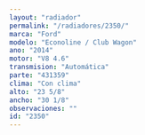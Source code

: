 ```yaml
---
layout: "radiador"
permalink: "/radiadores/2350/"
marca: "Ford"
modelo: "Econoline / Club Wagon"
ano: "2014"
motor: "V8 4.6"
transmision: "Automática"
parte: "431359"
clima: "Con clima"
alto: "23 5/8"
ancho: "30 1/8"
observaciones: ""
id: "2350"
---
```


